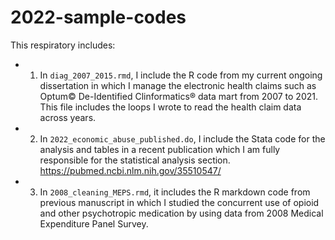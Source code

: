 # 2022-sample-codes

This respiratory includes:

- 1. In `diag_2007_2015.rmd`, I include the R code from my current ongoing dissertation in which I manage the electronic health claims such as Optum© De-Identified Clinformatics® data mart from 2007 to 2021. This file includes the loops I wrote to read the health claim data across years.  
- 2. In `2022_economic_abuse_published.do`, I include the Stata code for the analysis and tables in a recent publication which I am fully responsible for the statistical analysis section. 
https://pubmed.ncbi.nlm.nih.gov/35510547/
- 3. In `2008_cleaning_MEPS.rmd`, it includes the R markdown code from previous manuscript in which I studied the concurrent use of opioid and other psychotropic medication by using data from 2008 Medical Expenditure Panel Survey. 
